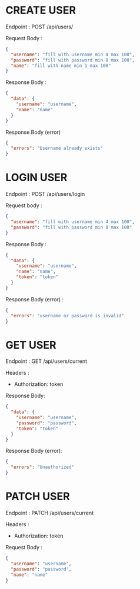 # CREATE USER

Endpoint : POST /api/users/

Request Body :

```json
{
  "username": "fill with username min 4 max 100",
  "password": "fill with password min 8 max 100",
  "name": "fill with name min 1 max 100"
}
```

Response Body :

```json
{
  "data": {
    "username": "username",
    "name": "name"
  }
}
```

Response Body (error)

```json
{
  "errors": "Username already exists"
}
```

# LOGIN USER

Endpoint : POST /api/users/login

Request body :

```json
{
  "username": "fill with username min 4 max 100",
  "password": "fill with password min 8 max 100"
}
```

Response Body :

```json
{
  "data": {
    "username": "username",
    "name": "name",
    "token": "token"
  }
}
```

Response Body (error) :

```json
{
  "errors": "username or password is invalid"
}
```

# GET USER

Endpoint : GET /api/users/current

Headers :

- Authorization: token

Response Body:

```json
{
  "data": {
    "username": "username",
    "password": "password",
    "token": "token"
  }
}
```

Response Body (error):

```json
{
  "errors": "Unauthorized"
}
```

# PATCH USER

Endpoint : PATCH /api/users/current

Headers :

- Authorization: token

Request Body :

```json
{
  "username": "username",
  "password": "password",
  "name": "name"
}
```
